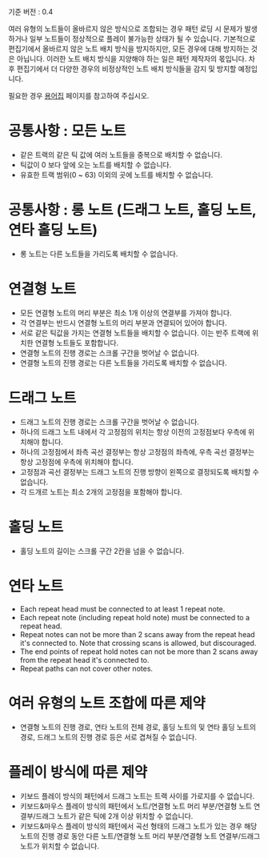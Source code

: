 기준 버전 : 0.4

여러 유형의 노트들이 올바르지 않은 방식으로 조합되는 경우 패턴 로딩 시 문제가 발생하거나 일부 노트들이 정상적으로 플레이 불가능한 상태가 될 수 있습니다.
기본적으로 편집기에서 올바르지 않은 노트 배치 방식을 방지하지만, 모든 경우에 대해 방지하는 것은 아닙니다.
이러한 노트 배치 방식을 지양해야 하는 일은 패턴 제작자의 몫입니다.
차후 편집기에서 더 다양한 경우의 비정상적인 노트 배치 방식들을 감지 및 방지할 예정입니다.

필요한 경우 [용어집](Terminology.md) 페이지를 참고하여 주십시오.

# 공통사항 : 모든 노트
* 같은 트랙의 같은 틱 값에 여러 노트들을 중복으로 배치할 수 없습니다.
* 틱값이 0 보다 앞에 오는 노트를 배치할 수 없습니다.
* 유효한 트랙 범위(0 ~ 63) 이외의 곳에 노트를 배치할 수 없습니다.

# 공통사항 : 롱 노트 (드래그 노트, 홀딩 노트, 연타 홀딩 노트)
* 롱 노트는 다른 노트들을 가리도록 배치할 수 없습니다.

# 연결형 노트
* 모든 연결형 노트의 머리 부분은 최소 1개 이상의 연결부를 가져야 합니다.
* 각 연결부는 반드시 연결형 노트의 머리 부분과 연결되어 있어야 합니다.
* 서로 같은 틱값을 가지는 연결형 노트들을 배치할 수 없습니다. 이는 반주 트랙에 위치한 연결형 노트들도 포함합니다.
* 연결형 노트의 진행 경로는 스크롤 구간을 벗어날 수 없습니다.
* 연결형 노트의 진행 경로는 다른 노트들을 가리도록 배치할 수 없습니다.

# 드래그 노트
* 드래그 노트의 진행 경로는 스크롤 구간을 벗어날 수 없습니다.
* 하나의 드래그 노트 내에서 각 고정점의 위치는 항상 이전의 고정점보다 우측에 위치해야 합니다.
* 하나의 고정점에서 좌측 곡선 결정부는 항상 고정점의 좌측에, 우측 곡선 결정부는 항상 고정점에 우측에 위치해야 합니다.
* 고정점과 곡선 결정부는 드래그 노트의 진행 방향이 왼쪽으로 결정되도록 배치할 수 없습니다.
* 각 드개르 노트는 최소 2개의 고정점을 포함해야 합니다.

# 홀딩 노트
* 홀딩 노트의 길이는 스크롤 구간 2칸을 넘을 수 없습니다.

# 연타 노트
* Each repeat head must be connected to at least 1 repeat note.
* Each repeat note (including repeat hold note) must be connected to a repeat head.
* Repeat notes can not be more than 2 scans away from the repeat head it's connected to. Note that crossing scans is allowed, but discouraged.
* The end points of repeat hold notes can not be more than 2 scans away from the repeat head it's connected to.
* Repeat paths can not cover other notes.

# 여러 유형의 노트 조합에 따른 제약
* 연결형 노트의 진행 경로, 연타 노트의 전체 경로, 홀딩 노트의 및 연타 홀딩 노트의 경로, 드래그 노트의 진행 경로 등은 서로 겹쳐질 수 없습니다.

# 플레이 방식에 따른 제약
* 키보드 플레이 방식의 패턴에서 드래그 노트는 트랙 사이를 가로지를 수 없습니다.
* 키보드&마우스 플레이 방식의 패턴에서 노트/연결형 노트 머리 부분/연결형 노트 연결부/드래그 노트가 같은 틱에 2개 이상 위치할 수 없습니다.
* 키보드&마우스 플레이 방식의 패턴에서 곡선 형태의 드래그 노트가 있는 경우 해당 노트의 진행 경로 동안 다른 노트/연결형 노트 머리 부분/연결형 노트 연결부/드래그 노트가 위치할 수 없습니다.
